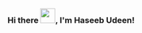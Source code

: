 ### Hi there <img src="https://raw.githubusercontent.com/MartinHeinz/MartinHeinz/master/wave.gif" width="30px">, I'm Haseeb Udeen!

<!--
**RacketyWater7/RacketyWater7** is a ✨ _special_ ✨ repository because its `README.md` (this file) appears on your GitHub profile.

Here are some ideas to get you started:

- 🔭 I’m currently working on ...
- 🌱 I’m currently learning ...
- 👯 I’m looking to collaborate on ...
- 🤔 I’m looking for help with ...
- 💬 Ask me about ...
- 📫 How to reach me: ...
- 😄 Pronouns: ...
- ⚡ Fun fact: ...
-->
